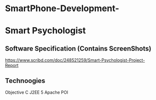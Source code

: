 SmartPhone-Development-
=======================
# Smart Psychologist

## Software Specification (Contains ScreenShots)
https://www.scribd.com/doc/248521259/Smart-Psychologist-Project-Report

## Technoogies
Objective C
J2EE 5
Apache POI


